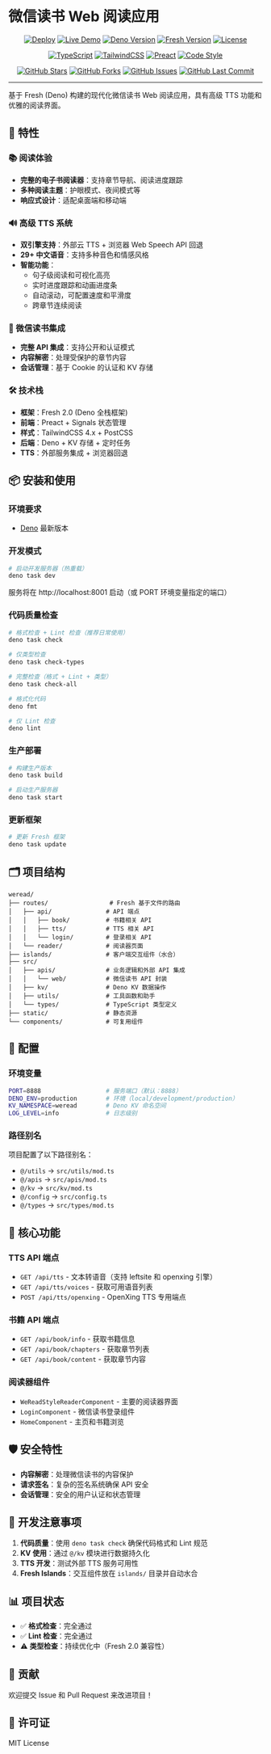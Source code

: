 # 微信读书 Web 阅读应用

<div align="center">

[![Deploy](https://github.com/h7ml/weread/actions/workflows/deploy.yml/badge.svg)](https://github.com/h7ml/weread/actions/workflows/deploy.yml)
[![Live Demo](https://img.shields.io/badge/Live%20Demo-webook.linuxcloudlab.com-blue?style=flat&logo=vercel)](https://webook.linuxcloudlab.com/)
[![Deno Version](https://img.shields.io/badge/Deno-1.40+-black?style=flat&logo=deno)](https://deno.land/)
[![Fresh Version](https://img.shields.io/badge/Fresh-1.7.3-green?style=flat&logo=deno)](https://fresh.deno.dev/)
[![License](https://img.shields.io/badge/License-MIT-yellow?style=flat)](LICENSE)

[![TypeScript](https://img.shields.io/badge/TypeScript-Ready-blue?style=flat&logo=typescript)](https://www.typescriptlang.org/)
[![TailwindCSS](https://img.shields.io/badge/TailwindCSS-3.4.0-06B6D4?style=flat&logo=tailwindcss)](https://tailwindcss.com/)
[![Preact](https://img.shields.io/badge/Preact-10.22.0-673AB8?style=flat&logo=preact)](https://preactjs.com/)
[![Code Style](https://img.shields.io/badge/Code%20Style-Deno%20fmt-black?style=flat&logo=deno)](https://deno.land/manual/tools/formatter)

[![GitHub Stars](https://img.shields.io/github/stars/h7ml/weread?style=social)](https://github.com/h7ml/weread/stargazers)
[![GitHub Forks](https://img.shields.io/github/forks/h7ml/weread?style=social)](https://github.com/h7ml/weread/network/members)
[![GitHub Issues](https://img.shields.io/github/issues/h7ml/weread?style=flat&logo=github)](https://github.com/h7ml/weread/issues)
[![GitHub Last Commit](https://img.shields.io/github/last-commit/h7ml/weread?style=flat&logo=github)](https://github.com/h7ml/weread/commits)

</div>

---

基于 Fresh (Deno) 构建的现代化微信读书 Web 阅读应用，具有高级 TTS
功能和优雅的阅读界面。

## 🚀 特性

### 📚 阅读体验

- **完整的电子书阅读器**：支持章节导航、阅读进度跟踪
- **多种阅读主题**：护眼模式、夜间模式等
- **响应式设计**：适配桌面端和移动端

### 🔊 高级 TTS 系统

- **双引擎支持**：外部云 TTS + 浏览器 Web Speech API 回退
- **29+ 中文语音**：支持多种音色和情感风格
- **智能功能**：
  - 句子级阅读和可视化高亮
  - 实时进度跟踪和动画进度条
  - 自动滚动，可配置速度和平滑度
  - 跨章节连续阅读

### 🔐 微信读书集成

- **完整 API 集成**：支持公开和认证模式
- **内容解密**：处理受保护的章节内容
- **会话管理**：基于 Cookie 的认证和 KV 存储

### 🛠️ 技术栈

- **框架**：Fresh 2.0 (Deno 全栈框架)
- **前端**：Preact + Signals 状态管理
- **样式**：TailwindCSS 4.x + PostCSS
- **后端**：Deno + KV 存储 + 定时任务
- **TTS**：外部服务集成 + 浏览器回退

## 📦 安装和使用

### 环境要求

- [Deno](https://docs.deno.com/runtime/getting_started/installation) 最新版本

### 开发模式

```bash
# 启动开发服务器（热重载）
deno task dev
```

服务将在 http://localhost:8001 启动（或 PORT 环境变量指定的端口）

### 代码质量检查

```bash
# 格式检查 + Lint 检查（推荐日常使用）
deno task check

# 仅类型检查
deno task check-types  

# 完整检查（格式 + Lint + 类型）
deno task check-all

# 格式化代码
deno fmt

# 仅 Lint 检查
deno lint
```

### 生产部署

```bash
# 构建生产版本
deno task build

# 启动生产服务器
deno task start
```

### 更新框架

```bash
# 更新 Fresh 框架
deno task update
```

## 🗂️ 项目结构

```
weread/
├── routes/                 # Fresh 基于文件的路由
│   ├── api/               # API 端点
│   │   ├── book/          # 书籍相关 API
│   │   ├── tts/           # TTS 相关 API
│   │   └── login/         # 登录相关 API
│   └── reader/            # 阅读器页面
├── islands/               # 客户端交互组件（水合）
├── src/
│   ├── apis/              # 业务逻辑和外部 API 集成
│   │   └── web/           # 微信读书 API 封装
│   ├── kv/                # Deno KV 数据操作
│   ├── utils/             # 工具函数和助手
│   └── types/             # TypeScript 类型定义
├── static/                # 静态资源
└── components/            # 可复用组件
```

## 🔧 配置

### 环境变量

```bash
PORT=8888                  # 服务端口（默认：8888）
DENO_ENV=production        # 环境（local/development/production）
KV_NAMESPACE=weread        # Deno KV 命名空间
LOG_LEVEL=info             # 日志级别
```

### 路径别名

项目配置了以下路径别名：

- `@/utils` → `src/utils/mod.ts`
- `@/apis` → `src/apis/mod.ts`
- `@/kv` → `src/kv/mod.ts`
- `@/config` → `src/config.ts`
- `@/types` → `src/types/mod.ts`

## 🎯 核心功能

### TTS API 端点

- `GET /api/tts` - 文本转语音（支持 leftsite 和 openxing 引擎）
- `GET /api/tts/voices` - 获取可用语音列表
- `POST /api/tts/openxing` - OpenXing TTS 专用端点

### 书籍 API 端点

- `GET /api/book/info` - 获取书籍信息
- `GET /api/book/chapters` - 获取章节列表
- `GET /api/book/content` - 获取章节内容

### 阅读器组件

- `WeReadStyleReaderComponent` - 主要的阅读器界面
- `LoginComponent` - 微信读书登录组件
- `HomeComponent` - 主页和书籍浏览

## 🛡️ 安全特性

- **内容解密**：处理微信读书的内容保护
- **请求签名**：复杂的签名系统确保 API 安全
- **会话管理**：安全的用户认证和状态管理

## 📝 开发注意事项

1. **代码质量**：使用 `deno task check` 确保代码格式和 Lint 规范
2. **KV 使用**：通过 `@/kv` 模块进行数据持久化
3. **TTS 开发**：测试外部 TTS 服务可用性
4. **Fresh Islands**：交互组件放在 `islands/` 目录并自动水合

## 📊 项目状态

- ✅ **格式检查**：完全通过
- ✅ **Lint 检查**：完全通过
- ⚠️ **类型检查**：持续优化中（Fresh 2.0 兼容性）

## 🤝 贡献

欢迎提交 Issue 和 Pull Request 来改进项目！

## 📄 许可证

MIT License
